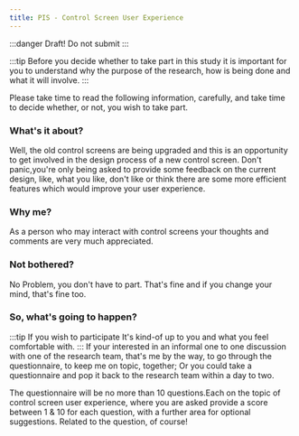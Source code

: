 ```yaml
---
title: PIS - Control Screen User Experience
---
```

:::danger Draft!
Do not submit
:::

:::tip 
Before you decide whether to take part in this study it is important for you to understand why the purpose of the 
research, how is being done and what it will involve.
:::

Please take time to read the following information, carefully, and take time to decide whether, or not, you wish to 
take part.
### What's it about?

Well, the old control screens are being upgraded and this is an opportunity to get involved in the design process of a
new control screen. 
Don't panic,you're only being asked to provide some feedback on the current design, like, what you like, don't like or 
think there are some more efficient features which would improve your user experience.

### Why me?

As a person who may interact with control screens your thoughts and comments are very much appreciated.

### Not bothered?
No Problem, you don't have to part. That's fine and if you change your mind, that's fine too.

### So, what's going to happen?

:::tip If you wish to participate 
It's kind-of up to you and what you feel comfortable with. 
:::
If your interested in an informal one to one discussion with one of 
the research team, that's me by the way, to go through the questionnaire, to keep me on topic, together; Or you could take 
a questionnaire and pop it back to the research team within a day to two.

The questionnaire will be no more than 10 questions.Each on the topic of control screen user experience, where you are 
asked provide a score between 1 & 10 for each question, with a further area for optional suggestions. Related to the
question, of course!
